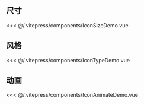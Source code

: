 ## 尺寸

<IconSizeDemo></IconSizeDemo>

<<< @/.vitepress/components/IconSizeDemo.vue

## 风格

<IconTypeDemo></IconTypeDemo>

<<< @/.vitepress/components/IconTypeDemo.vue

## 动画

<IconAnimateDemo></IconAnimateDemo>

<<< @/.vitepress/components/IconAnimateDemo.vue
